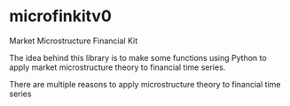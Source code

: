 # microfinkitv0
Market Microstructure Financial Kit

The idea behind this library is to make some functions using Python to apply market microstructure theory to financial time series.

There are multiple reasons to apply microstructure theory to financial time series
